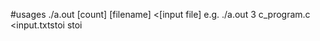 #usages
  ./a.out [count] [filename] <[input file]
e.g.
  ./a.out 3 c_program.c <input.txtstoi
stoi

